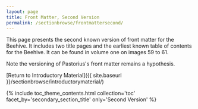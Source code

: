 ```yaml
---
layout: page
title: Front Matter, Second Version
permalink: /sectionbrowse/frontmattersecond/
---
```


This page presents the second known version of front matter for the Beehive. It includes two title pages and the earliest known table of contents for the Beehive. It can be found in volume one on images 59 to 61.

Note the versioning of Pastorius's front matter remains a hypothesis.

[Return to Introductory Material]({{ site.baseurl }}/sectionbrowse/introductorymaterial/)

{% include toc_theme_contents.html collection='toc' facet_by='secondary_section_title' only='Second Version' %}
